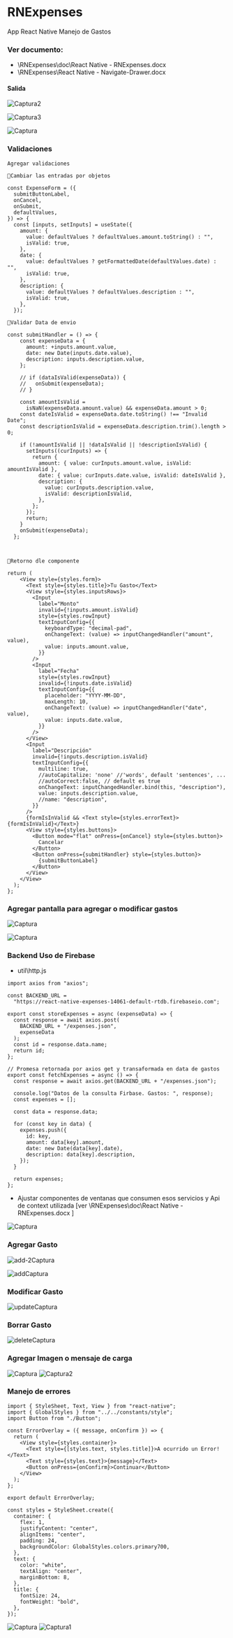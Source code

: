 # RNExpenses
App React Native Manejo de Gastos

### Ver documento: 
* \RNExpenses\doc\React Native - RNExpenses.docx
* \RNExpenses\React Native - Navigate-Drawer.docx

#### Salida
![Captura2](https://github.com/wlopera/RNExpenses/assets/7141537/72309ce9-d467-4482-81fa-2ac9b9a978ee)

![Captura3](https://github.com/wlopera/RNExpenses/assets/7141537/9002e161-05fe-488f-9d18-fef2f10be584)

![Captura](https://github.com/wlopera/RNExpenses/assets/7141537/dfd49324-0474-4a60-ba8d-0e648765c333)

### Validaciones

```
Agregar validaciones

Cambiar las entradas por objetos

const ExpenseForm = ({
  submitButtonLabel,
  onCancel,
  onSubmit,
  defaultValues,
}) => {
  const [inputs, setInputs] = useState({
    amount: {
      value: defaultValues ? defaultValues.amount.toString() : "",
      isValid: true,
    },
    date: {
      value: defaultValues ? getFormattedDate(defaultValues.date) : "",
      isValid: true,
    },
    description: {
      value: defaultValues ? defaultValues.description : "",
      isValid: true,
    },
  });

Validar Data de envio

const submitHandler = () => {
    const expenseData = {
      amount: +inputs.amount.value,
      date: new Date(inputs.date.value),
      description: inputs.description.value,
    };

    // if (dataIsValid(expenseData)) {
    //   onSubmit(expenseData);
    // }

    const amountIsValid =
      isNaN(expenseData.amount.value) && expenseData.amount > 0;
    const dateIsValid = expenseData.date.toString() !== "Invalid Date";
    const descriptionIsValid = expenseData.description.trim().length > 0;

    if (!amountIsValid || !dataIsValid || !descriptionIsValid) {
      setInputs((curInputs) => {
        return {
          amount: { value: curInputs.amount.value, isValid: amountIsValid },
          date: { value: curInputs.date.value, isValid: dateIsValid },
          description: {
            value: curInputs.description.value,
            isValid: descriptionIsValid,
          },
        };
      });
      return;
    }
    onSubmit(expenseData);
  };



Retorno dle componente

return (
    <View style={styles.form}>
      <Text style={styles.title}>Tu Gasto</Text>
      <View style={styles.inputsRows}>
        <Input
          label="Monto"
          invalid={!inputs.amount.isValid}
          style={styles.rowInput}
          textInputConfig={{
            keyboardType: "decimal-pad",
            onChangeText: (value) => inputChangedHandler("amount", value),
            value: inputs.amount.value,
          }}
        />
        <Input
          label="Fecha"
          style={styles.rowInput}
          invalid={!inputs.date.isValid}
          textInputConfig={{
            placeholder: "YYYY-MM-DD",
            maxLength: 10,
            onChangeText: (value) => inputChangedHandler("date", value),
            value: inputs.date.value,
          }}
        />
      </View>
      <Input
        label="Descripción"
        invalid={!inputs.description.isValid}
        textInputConfig={{
          multiline: true,
          //autoCapitalize: 'none' //'words', default 'sentences', ...
          //autoCorrect:false, // default es true
          onChangeText: inputChangedHandler.bind(this, "description"),
          value: inputs.description.value,
          //name: "description",
        }}
      />
      {formIsInValid && <Text style={styles.errorText}> {formIsInValid}</Text>}
      <View style={styles.buttons}>
        <Button mode="flat" onPress={onCancel} style={styles.button}>
          Cancelar
        </Button>
        <Button onPress={submitHandler} style={styles.button}>
          {submitButtonLabel}
        </Button>
      </View>
    </View>
  );
};
```

### Agregar pantalla para agregar o modificar gastos

![Captura](https://github.com/wlopera/RNExpenses/assets/7141537/23ab6be2-637f-44eb-8b36-9046a2e3f0dc)

![Captura](https://github.com/wlopera/RNExpenses/assets/7141537/f3820030-2f74-419c-a62c-749ef4f70e0d)

### Backend Uso de Firebase
* util\http.js
```
import axios from "axios";

const BACKEND_URL =
  "https://react-native-expenses-14061-default-rtdb.firebaseio.com";

export const storeExpenses = async (expenseData) => {
  const response = await axios.post(
    BACKEND_URL + "/expenses.json",
    expenseData
  );
  const id = response.data.name;
  return id;
};

// Promesa retornada por axios get y transaformada en data de gastos
export const fetchExpenses = async () => {
  const response = await axios.get(BACKEND_URL + "/expenses.json");

  console.log("Datos de la consulta Firbase. Gastos: ", response);
  const expenses = [];

  const data = response.data;

  for (const key in data) {
    expenses.push({
      id: key,
      amount: data[key].amount,
      date: new Date(data[key].date),
      description: data[key].description,
    });
  }

  return expenses;
};
```

* Ajustar componentes de ventanas que consumen esos servicios y Api de context utilizada [ver \RNExpenses\doc\React Native - RNExpenses.docx ]

![Captura](https://github.com/wlopera/RNExpenses/assets/7141537/de26997b-db1a-4a8e-9879-330292d8e0e8)

 ### Agregar Gasto
 ![add-2Captura](https://github.com/wlopera/RNExpenses/assets/7141537/89a5e673-4f0b-44cf-8642-df0e143ede20)

![addCaptura](https://github.com/wlopera/RNExpenses/assets/7141537/0f00969a-e20f-4874-a349-23c9284e8231)

 ### Modificar Gasto
![updateCaptura](https://github.com/wlopera/RNExpenses/assets/7141537/c434c4d6-832b-49fa-a209-85159a5e1769)

 ### Borrar Gasto
![deleteCaptura](https://github.com/wlopera/RNExpenses/assets/7141537/5697a091-8fa9-4c79-bb48-e9b825133641)

### Agregar Imagen o mensaje de carga

![Captura](https://github.com/wlopera/RNExpenses/assets/7141537/5e2923da-c5c8-475e-b22f-e788a21d857e)
![Captura2](https://github.com/wlopera/RNExpenses/assets/7141537/f12a9149-3686-41de-ae19-cdf4bf224d6e)

### Manejo de errores

```
import { StyleSheet, Text, View } from "react-native";
import { GlobalStyles } from "../../constants/style";
import Button from "./Button";

const ErrorOverlay = ({ message, onConfirm }) => {
  return (
    <View style={styles.container}>
      <Text style={[styles.text, styles.title]}>A ocurrido un Error!</Text>
      <Text style={styles.text}>{message}</Text>
      <Button onPress={onConfirm}>Continuar</Button>
    </View>
  );
};

export default ErrorOverlay;

const styles = StyleSheet.create({
  container: {
    flex: 1,
    justifyContent: "center",
    alignItems: "center",
    padding: 24,
    backgroundColor: GlobalStyles.colors.primary700,
  },
  text: {
    color: "white",
    textAlign: "center",
    marginBottom: 8,
  },
  title: {
    fontSize: 24,
    fontWeight: "bold",
  },
});
```
![Captura](https://github.com/wlopera/RNExpenses/assets/7141537/39333687-5cef-4fdc-b807-b4b9e8b13344)
![Captura1](https://github.com/wlopera/RNExpenses/assets/7141537/8302f574-40a4-4997-93c3-91edba9436d0)




